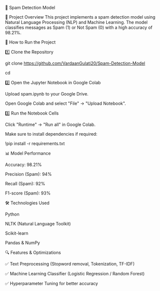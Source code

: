 📌 Spam Detection Model

📖 Project Overview
This project implements a spam detection model using Natural Language Processing (NLP) and Machine Learning. The model classifies messages as Spam (1) or Not Spam (0) with a high accuracy of 98.21%.

🚀 How to Run the Project

1️⃣ Clone the Repository

git clone <https://github.com/VardaanGulati20/Spam-Detection-Model>

cd <Spam-Detection-Model>

2️⃣ Open the Jupyter Notebook in Google Colab

Upload spam.ipynb to your Google Drive.

Open Google Colab and select "File" → "Upload Notebook".

3️⃣ Run the Notebook Cells

Click "Runtime" → "Run all" in Google Colab.

Make sure to install dependencies if required:

!pip install -r requirements.txt


 
    
📊 Model Performance

Accuracy: 98.21%

Precision (Spam): 94%

Recall (Spam): 92%

F1-score (Spam): 93%

🛠 Technologies Used

Python

NLTK (Natural Language Toolkit)

Scikit-learn

Pandas & NumPy

🔍 Features & Optimizations

✅ Text Preprocessing (Stopword removal, Tokenization, TF-IDF)

✅ Machine Learning Classifier (Logistic Regression / Random Forest)

✅ Hyperparameter Tuning for better accuracy
